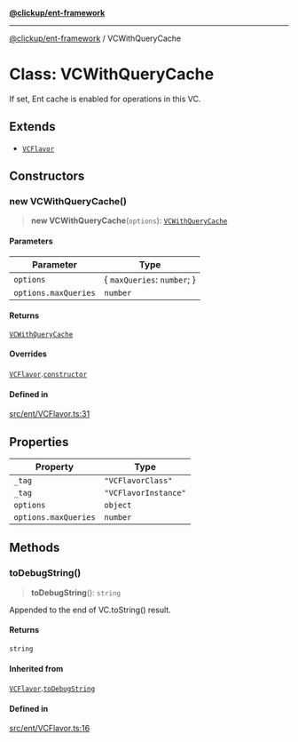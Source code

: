 [**@clickup/ent-framework**](../README.md)

***

[@clickup/ent-framework](../globals.md) / VCWithQueryCache

# Class: VCWithQueryCache

If set, Ent cache is enabled for operations in this VC.

## Extends

- [`VCFlavor`](VCFlavor.md)

## Constructors

### new VCWithQueryCache()

> **new VCWithQueryCache**(`options`): [`VCWithQueryCache`](VCWithQueryCache.md)

#### Parameters

| Parameter | Type |
| ------ | ------ |
| `options` | \{ `maxQueries`: `number`; \} |
| `options.maxQueries` | `number` |

#### Returns

[`VCWithQueryCache`](VCWithQueryCache.md)

#### Overrides

[`VCFlavor`](VCFlavor.md).[`constructor`](VCFlavor.md#constructors)

#### Defined in

[src/ent/VCFlavor.ts:31](https://github.com/clickup/ent-framework/blob/master/src/ent/VCFlavor.ts#L31)

## Properties

| Property | Type |
| ------ | ------ |
| `_tag` | `"VCFlavorClass"` |
| `_tag` | `"VCFlavorInstance"` |
| `options` | `object` |
| `options.maxQueries` | `number` |

## Methods

### toDebugString()

> **toDebugString**(): `string`

Appended to the end of VC.toString() result.

#### Returns

`string`

#### Inherited from

[`VCFlavor`](VCFlavor.md).[`toDebugString`](VCFlavor.md#todebugstring)

#### Defined in

[src/ent/VCFlavor.ts:16](https://github.com/clickup/ent-framework/blob/master/src/ent/VCFlavor.ts#L16)
